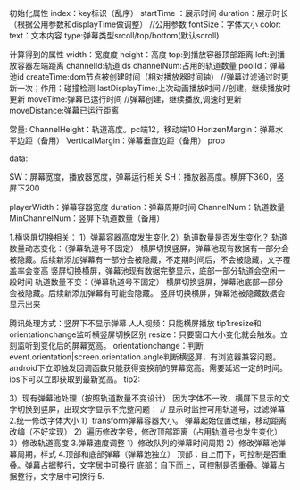初始化属性
index：key标识（乱序）
startTime ：展示时间
duration：展示时长（根据公用参数和displayTime做调整）  //公用参数
fontSize：字体大小
color:
text：文本内容
type:弹幕类型srcoll/top/bottom(默认scroll)


计算得到的属性
width：宽度度
height：高度
top:到播放容器顶部距离
left:到播放容器左端距离
channelId:轨道ids
channelNum:占用的轨道数量
poolId：弹幕池id
createTime:dom节点被创建时间（相对播放器时间轴）    //弹幕过滤通过时更新一次；作用：碰撞检测
lastDisplayTime:上次动画播放时间    //创建，继续播放时更新
moveTime:弹幕已运行时间     //弹幕创建，继续播放,调速时更新
moveDistance:弹幕已运行距离

常量:
ChannelHeight：轨道高度。pc端12，移动端10
HorizenMargin：弹幕水平边距（备用）
VerticalMargin：弹幕垂直边距（备用）
prop

data:

SW：屏幕宽度，播放器宽度，弹幕运行相关
SH：播放器高度。横屏下360，竖屏下200

playerWidth：弹幕容器宽度
duration：弹幕周期时间
ChannelNum：轨道数量
MinChannelNum：竖屏下轨道数量（备用）


1.横竖屏切换相关：
1）弹幕容器高度发生变化
2）轨道数量是否发生变化？
轨道数量动态变化：（弹幕轨道号不固定）
横屏切换竖屏，弹幕池现有数据有一部分会被隐藏。后续新添加弹幕有一部分会被隐藏，不定期时间后，不会被隐藏，文字覆盖率会变高
竖屏切换横屏，弹幕池现有数据完整显示，底部一部分轨道会空闲一段时间
轨道数量不变：（弹幕轨道号不固定）
横屏切换竖屏，弹幕池底部一部分会被隐藏。后续新添加弹幕有可能会隐藏。
竖屏切换横屏，弹幕池被隐藏数据会显示出来

腾讯处理方式：竖屏下不显示弹幕
人人视频：只能横屏播放
tip1:resize和orientationchange监听横竖屏切换区别
resize：只要窗口大小变化就会触发。立刻监听到变化后的屏幕宽高。
orientationchange：判断event.orientation|screen.orientation.angle判断横竖屏，有浏览器兼容问题。android下立即触发回调函数只能获得变换前的屏幕宽高。需要延迟一定的时间。ios下可以立即获取到最新宽高。
tip2:

3）现有弹幕池处理（按照轨道数量不变设计）
因为字体不一致，横屏下显示的文字切换到竖屏，出现文字显示不完整问题：
 // 显示时监控可用轨道号，过滤弹幕
2.统一修改字体大小
 1）transform弹幕容器大小。
 弹幕起始位置改编，移动距离改编（不好实现）
 2）遍历修改字号，修改顶部距离（占用轨道号也发生变化）
 3）修改轨道高度
3.弹幕速度调整
    1）修改队列的弹幕时间周期
    2）修改弹幕池弹幕周期，样式
4.顶部和底部弹幕（弹幕池独立）
顶部：自上而下，可控制是否重叠。弹幕占据整行，文字居中可换行
底部：自下而上，可控制是否重叠。弹幕占据整行，文字居中可换行
5.